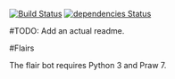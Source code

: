 [![Build Status](https://travis-ci.org/RedditFormula1/styling.svg?branch=master)](https://travis-ci.org/RedditFormula1/styling) [![dependencies Status](https://david-dm.org/redditformula1/styling/status.svg)](https://david-dm.org/redditformula1/styling)

#TODO: Add an actual readme.

#Flairs

The flair bot requires Python 3 and Praw 7.
